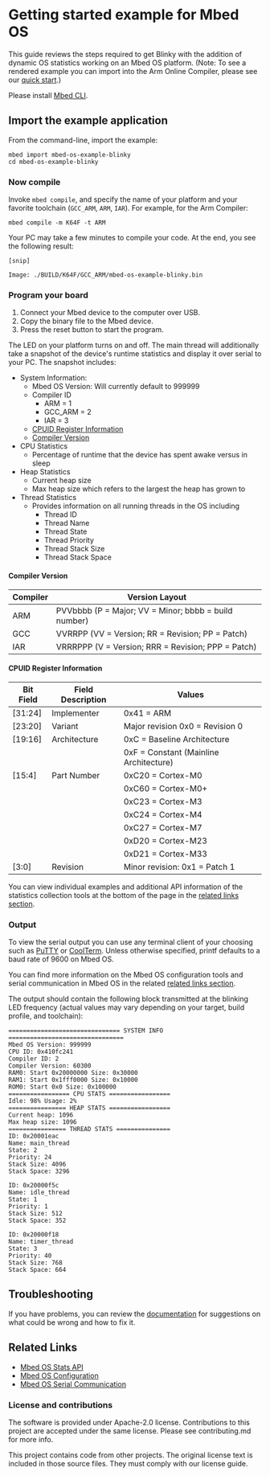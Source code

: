 # Getting started example for Mbed OS

This guide reviews the steps required to get Blinky with the addition of dynamic OS statistics working on an Mbed OS platform. (Note: To see a rendered example you can import into the Arm Online Compiler, please see our [quick start](https://os.mbed.com/docs/mbed-os/latest/quick-start/online-with-the-online-compiler.html#importing-the-code).)

Please install [Mbed CLI](https://github.com/ARMmbed/mbed-cli#installing-mbed-cli).

## Import the example application

From the command-line, import the example:

```
mbed import mbed-os-example-blinky
cd mbed-os-example-blinky
```

### Now compile

Invoke `mbed compile`, and specify the name of your platform and your favorite toolchain (`GCC_ARM`, `ARM`, `IAR`). For example, for the Arm Compiler:

```
mbed compile -m K64F -t ARM
```

Your PC may take a few minutes to compile your code. At the end, you see the following result:

```
[snip]

Image: ./BUILD/K64F/GCC_ARM/mbed-os-example-blinky.bin
```

### Program your board

1. Connect your Mbed device to the computer over USB.
1. Copy the binary file to the Mbed device.
1. Press the reset button to start the program.

The LED on your platform turns on and off. The main thread will additionally take a snapshot of the device's runtime statistics and display it over serial to your PC. The snapshot includes:

* System Information:
    * Mbed OS Version: Will currently default to 999999
    * Compiler ID
        * ARM = 1
        * GCC_ARM = 2
        * IAR = 3
    * [CPUID Register Information](#cpuid-register-information)
    * [Compiler Version](#compiler-version)
* CPU Statistics
    * Percentage of runtime that the device has spent awake versus in sleep
* Heap Statistics
    * Current heap size
    * Max heap size which refers to the largest the heap has grown to
* Thread Statistics
    * Provides information on all running threads in the OS including
        * Thread ID
        * Thread Name
        * Thread State
        * Thread Priority
        * Thread Stack Size
        * Thread Stack Space

#### Compiler Version

| Compiler | Version Layout |
| -------- | -------------- |
| ARM      | PVVbbbb (P = Major; VV = Minor; bbbb = build number) |
| GCC      | VVRRPP  (VV = Version; RR = Revision; PP = Patch)    |
| IAR      | VRRRPPP (V = Version; RRR = Revision; PPP = Patch)   |

#### CPUID Register Information

| Bit Field | Field Description | Values |
| --------- | ----------------- | ------ |
|[31:24]    | Implementer       | 0x41 = ARM |
|[23:20]    | Variant           | Major revision 0x0  =  Revision 0 |
|[19:16]    | Architecture      | 0xC  = Baseline Architecture |
|           |                   | 0xF  = Constant (Mainline Architecture) |
|[15:4]     | Part Number       | 0xC20 =  Cortex-M0 |
|           |                   | 0xC60 = Cortex-M0+ |
|           |                   | 0xC23 = Cortex-M3  |
|           |                   | 0xC24 = Cortex-M4  |
|           |                   | 0xC27 = Cortex-M7  |
|           |                   | 0xD20 = Cortex-M23 |
|           |                   | 0xD21 = Cortex-M33 |
|[3:0]      | Revision          | Minor revision: 0x1 = Patch 1 |



You can view individual examples and additional API information of the statistics collection tools at the bottom of the page in the [related links section](#related-links).


### Output

To view the serial output you can use any terminal client of your choosing such as [PuTTY](http://www.putty.org/) or [CoolTerm](http://freeware.the-meiers.org/). Unless otherwise specified, printf defaults to a baud rate of 9600 on Mbed OS.

You can find more information on the Mbed OS configuration tools and serial communication in Mbed OS in the related [related links section](#related-links).

The output should contain the following block transmitted at the blinking LED frequency (actual values may vary depending on your target, build profile, and toolchain):

```
=============================== SYSTEM INFO  ================================
Mbed OS Version: 999999
CPU ID: 0x410fc241
Compiler ID: 2
Compiler Version: 60300
RAM0: Start 0x20000000 Size: 0x30000
RAM1: Start 0x1fff0000 Size: 0x10000
ROM0: Start 0x0 Size: 0x100000
================= CPU STATS =================
Idle: 98% Usage: 2%
================ HEAP STATS =================
Current heap: 1096
Max heap size: 1096
================ THREAD STATS ===============
ID: 0x20001eac
Name: main_thread
State: 2
Priority: 24
Stack Size: 4096
Stack Space: 3296

ID: 0x20000f5c
Name: idle_thread
State: 1
Priority: 1
Stack Size: 512
Stack Space: 352

ID: 0x20000f18
Name: timer_thread
State: 3
Priority: 40
Stack Size: 768
Stack Space: 664

```

## Troubleshooting

If you have problems, you can review the [documentation](https://os.mbed.com/docs/latest/tutorials/debugging.html) for suggestions on what could be wrong and how to fix it.

## Related Links

* [Mbed OS Stats API](https://os.mbed.com/docs/latest/apis/mbed-statistics.html)
* [Mbed OS Configuration](https://os.mbed.com/docs/latest/reference/configuration.html)
* [Mbed OS Serial Communication](https://os.mbed.com/docs/latest/tutorials/serial-communication.html)

### License and contributions

The software is provided under Apache-2.0 license. Contributions to this project are accepted under the same license. Please see contributing.md for more info.

This project contains code from other projects. The original license text is included in those source files. They must comply with our license guide.
